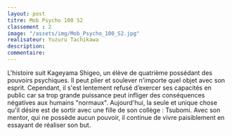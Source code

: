 ```yaml
---
layout: post
titre: Mob Psycho 100 S2
classement : 2
image: "/assets/img/Mob_Psycho_100_S2.jpg"
realisateur: Yuzuru Tachikawa
description:
commentaire:
---
```

L'histoire suit Kageyama Shigeo, un élève de quatrième possédant des pouvoirs psychiques. Il peut plier et soulever n'importe quel objet avec son esprit. Cependant, il s'est lentement refusé d’exercer ses capacités en public car sa trop grande puissance peut infliger des conséquences négatives aux humains "normaux". Aujourd'hui, la seule et unique chose qu'il désire est de sortir avec une fille de son collège : Tsubomi. Avec son mentor, qui ne possède aucun pouvoir, il continue de vivre paisiblement en essayant de réaliser son but.
